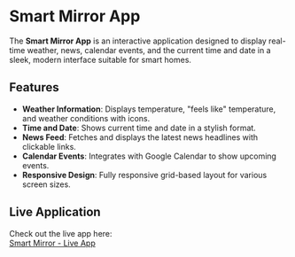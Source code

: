 # Smart Mirror App

The **Smart Mirror App** is an interactive application designed to display real-time weather, news, calendar events, and the current time and date in a sleek, modern interface suitable for smart homes.

## Features

- **Weather Information**: Displays temperature, "feels like" temperature, and weather conditions with icons.
- **Time and Date**: Shows current time and date in a stylish format.
- **News Feed**: Fetches and displays the latest news headlines with clickable links.
- **Calendar Events**: Integrates with Google Calendar to show upcoming events.
- **Responsive Design**: Fully responsive grid-based layout for various screen sizes.

## Live Application

Check out the live app here:  
[Smart Mirror - Live App](https://smartmirror-ruby.vercel.app/)
